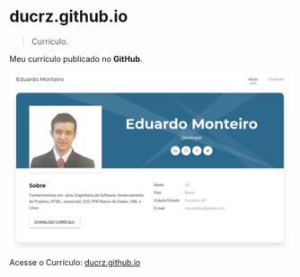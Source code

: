# ducrz.github.io
> Currículo.

Meu currículo publicado no **GitHub**.

![imagem](images/curriculo.png)

Acesse o Currículo:
[ducrz.github.io](https://ducrz.github.io "Currículo")